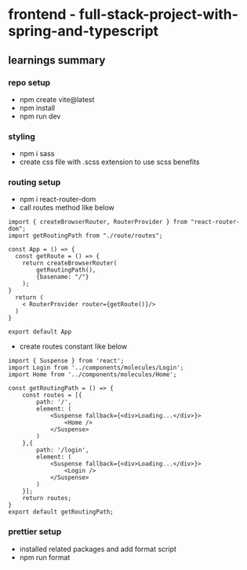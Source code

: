 # frontend - full-stack-project-with-spring-and-typescript

## learnings summary

### repo setup

- npm create vite@latest
- npm install
- npm run dev

### styling

- npm i sass
- create css file with .scss extension to use scss benefits

### routing setup

- npm i react-router-dom
- call routes method like below

```
import { createBrowserRouter, RouterProvider } from "react-router-dom";
import getRoutingPath from "./route/routes";

const App = () => {
  const getRoute = () => {
    return createBrowserRouter(
        getRoutingPath(),
        {basename: "/"}
    );
}
  return (
    < RouterProvider router={getRoute()}/>
  )
}

export default App
```

- create routes constant like below

```
import { Suspense } from 'react';
import Login from '../components/molecules/Login';
import Home from '../components/molecules/Home';

const getRoutingPath = () => {
    const routes = [{
        path: '/',
        element: (
            <Suspense fallback={<div>Loading...</div>}>
                <Home />
            </Suspense>
        )
    },{
        path: '/login',
        element: (
            <Suspense fallback={<div>Loading...</div>}>
                <Login />
            </Suspense>
        )
    }];
    return routes;
}
export default getRoutingPath;
```

### prettier setup

- installed related packages and add format script
- npm run format
